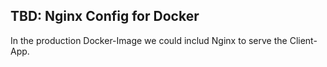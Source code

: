 ## TBD: Nginx Config for Docker

In the production Docker-Image we could includ Nginx to serve the Client-App.
